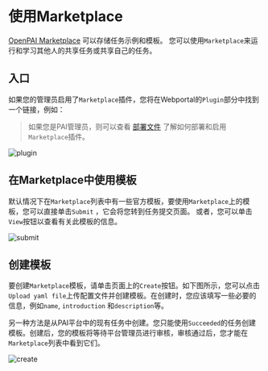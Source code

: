 # 使用Marketplace

[OpenPAI Marketplace](https://github.com/microsoft/openpaimarketplace) 可以存储任务示例和模板。 您可以使用`Marketplace`来运行和学习其他人的共享任务或共享自己的任务。
## 入口

如果您的管理员启用了`Marketplace`插件，您将在Webportal的`Plugin`部分中找到一个链接，例如：

> 如果您是PAI管理员，则可以查看 [部署文件](https://github.com/microsoft/openpaimarketplace/blob/master/docs/deployment.md) 了解如何部署和启用`Marketplace`插件。

![plugin](imgs/marketplace-plugin.png)

## 在Marketplace中使用模板

默认情况下在`Marketplace`列表中有一些官方模板，要使用`Marketplace`上的模板，您可以直接单击`Submit` ，它会将您转到任务提交页面。 或者，您可以单击`View`按钮以查看有关此模板的信息。

![submit](imgs/marketplace-submit.png)

## 创建模板

要创建`Marketplace`模板，请单击页面上的`Create`按钮。如下图所示，您可以点击`Upload yaml file`上传配置文件并创建模板。在创建时，您应该填写一些必要的信息，例如`name`, `introduction` 和`description`等。

另一种方法是从PAI平台中的现有任务中创建。您只能使用`Succeeded`的任务创建模板。创建后，您的模板将等待平台管理员进行审核，审核通过后，您才能在`Marketplace`列表中看到它们。

![create](imgs/marketplace-create-new.png)
